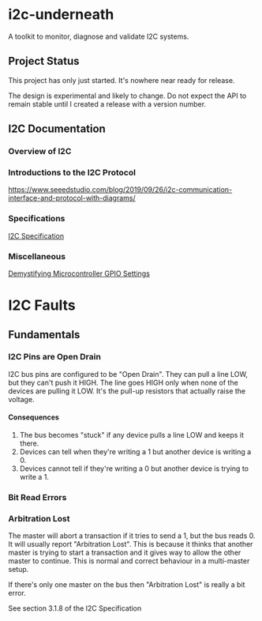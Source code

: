 # i2c-underneath
A toolkit to monitor, diagnose and validate I2C systems.

## Project Status
This project has only just started. It's nowhere near ready for release.

The design is experimental and likely to change. Do not expect the API
to remain stable until I created a release with a version number. 

## I2C Documentation
### Overview of I2C

### Introductions to the I2C Protocol
https://www.seeedstudio.com/blog/2019/09/26/i2c-communication-interface-and-protocol-with-diagrams/

### Specifications
[I2C Specification](https://www.nxp.com/docs/en/user-guide/UM10204.pdf)

### Miscellaneous
[Demystifying Microcontroller GPIO Settings](https://embeddedartistry.com/blog/2018/06/04/demystifying-microcontroller-gpio-settings/)

# I2C Faults

## Fundamentals

### I2C Pins are Open Drain
I2C bus pins are configured to be "Open Drain". They can pull a line LOW, but they
can't push it HIGH. The line goes HIGH only when none of the devices are pulling it LOW.
It's the pull-up resistors that actually raise the voltage.

#### Consequences
1. The bus becomes "stuck" if any device pulls a line LOW and keeps it there.
1. Devices can tell when they're writing a 1 but another device is writing a 0.
1. Devices cannot tell if they're writing a 0 but another device is trying to write a 1.

### Bit Read Errors

### Arbitration Lost
The master will abort a transaction if it tries to send a 1, but the bus reads 0. 
It will usually report "Arbitration Lost". This is because it thinks that another
master is trying to start a transaction and it gives way to allow the other master
to continue. This is normal and correct behaviour in a multi-master setup.

If there's only one master on the bus then "Arbitration Lost" is really a bit error.

See section 3.1.8 of the I2C Specification 
